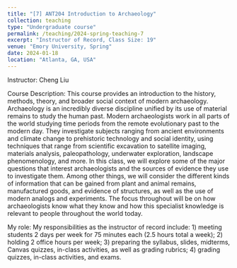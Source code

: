 ```yaml
---
title: "[7] ANT204 Introduction to Archaeology"
collection: teaching
type: "Undergraduate course"
permalink: /teaching/2024-spring-teaching-7
excerpt: "Instructor of Record, Class Size: 19"
venue: "Emory University, Spring"
date: 2024-01-18
location: "Atlanta, GA, USA"
---
```

Instructor: Cheng Liu

Course Description: This course provides an introduction to the history, methods, theory, and broader social context of modern archaeology. Archaeology is an incredibly diverse discipline unified by its use of material remains to study the human past. Modern archaeologists work in all parts of the world studying time periods from the remote evolutionary past to the modern day. They investigate subjects ranging from ancient environments and climate change to prehistoric technology and social identity, using techniques that range from scientific excavation to satellite imaging, materials analysis, paleopathology, underwater exploration, landscape phenomenology, and more. In this class, we will explore some of the major questions that interest archaeologists and the sources of evidence they use to investigate them. Among other things, we will consider the different kinds of information that can be gained from plant and animal remains, manufactured goods, and evidence of structures, as well as the use of modern analogs and experiments. The focus throughout will be on how archaeologists know what they know and how this specialist knowledge is relevant to people throughout the world today.

My role: My responsibilities as the instructor of record include: 1) meeting students 2 days per week for 75 minutes each (2.5 hours total a week); 2) holding 2 office hours per week; 3) preparing the syllabus, slides, midterms, Canvas quizzes, in-class activities, as well as grading rubrics; 4) grading quizzes, in-class activities, and exams.